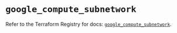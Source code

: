 # `google_compute_subnetwork`

Refer to the Terraform Registry for docs: [`google_compute_subnetwork`](https://registry.terraform.io/providers/hashicorp/google/6.39.0/docs/resources/compute_subnetwork).
